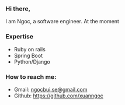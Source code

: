 ### Hi there,
I am Ngoc, a software engineer. At the moment

### Expertise
- Ruby on rails
- Spring Boot
- Python/Django

### How to reach me:
- Gmail: ngocbui.se@gmail.com
- Github: https://github.com/xuanngoc